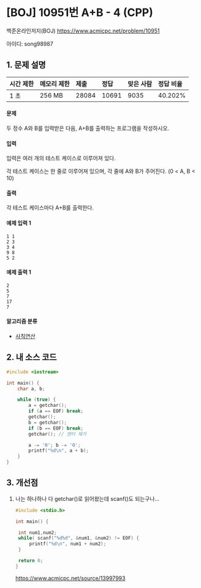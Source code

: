 # [BOJ] 10951번 A+B - 4 (CPP)

백준온라인저지(BOJ) https://www.acmicpc.net/problem/10951

아이디: song98987



## 1. 문제 설명

| 시간 제한 | 메모리 제한 | 제출  | 정답  | 맞은 사람 | 정답 비율 |
| :-------- | :---------- | :---- | :---- | :-------- | :-------- |
| 1 초      | 256 MB      | 28084 | 10691 | 9035      | 40.202%   |

#### 문제

두 정수 A와 B를 입력받은 다음, A+B를 출력하는 프로그램을 작성하시오.

#### 입력

입력은 여러 개의 테스트 케이스로 이루어져 있다.

각 테스트 케이스는 한 줄로 이루어져 있으며, 각 줄에 A와 B가 주어진다. (0 < A, B < 10)

#### 출력

각 테스트 케이스마다 A+B를 출력한다.



#### 예제 입력 1

```
1 1
2 3
3 4
9 8
5 2
```

#### 예제 출력 1

```
2
5
7
17
7
```



#### 알고리즘 분류

- [사칙연산](https://www.acmicpc.net/problem/tag/사칙연산)



## 2. 내 소스 코드

```C++
#include <iostream>

int main() {
	char a, b;

	while (true) {
		a = getchar();
		if (a == EOF) break;
		getchar();
		b = getchar();
		if (b == EOF) break;
		getchar(); // 엔터 제거

		a -= '0'; b -= '0';
		printf("%d\n", a + b);
	}
}
```



## 3. 개선점

1. 나는 하나하나 다 getchar()로 읽어왔는데 scanf()도 되는구나...

   ```C
   #include <stdio.h>
   
   int main() {
   
   	int num1,num2;
   	while( scanf("%d%d", &num1, &num2) != EOF) {
   		printf("%d\n", num1 + num2);
   	}
   
   	return 0;
   }
   ```

   https://www.acmicpc.net/source/13997993
